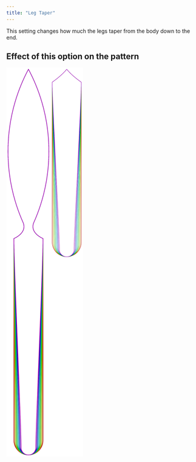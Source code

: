 ```yaml
---
title: "Leg Taper"
---
```


This setting changes how much the legs taper from the body down to the end.



## Effect of this option on the pattern
![This image shows the effect of this option by superimposing several variants that have a different value for this option](octoplushy_legtaper_sample.svg "Effect of this option on the pattern")
